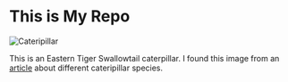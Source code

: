 # This is My Repo

![Cateripillar](https://northernwoodlands.org/images/made/images/article/tiger_swallowtail_caterpillar_lead_web_618_500_65.jpg)


This is an Eastern Tiger Swallowtail caterpillar. I found this image from an [article](https://northernwoodlands.org/articles/article/transformations-which-caterpillar-becomes-which-butterfly) about different cateripillar species.
